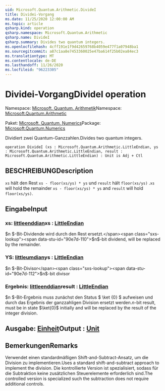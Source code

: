```yaml
---
uid: Microsoft.Quantum.Arithmetic.DivideI
title: Dividei-Vorgang
ms.date: 11/25/2020 12:00:00 AM
ms.topic: article
qsharp.kind: operation
qsharp.namespace: Microsoft.Quantum.Arithmetic
qsharp.name: DivideI
qsharp.summary: Divides two quantum integers.
ms.openlocfilehash: 4cff191e1f9d42659768b4059e477f1a07948ba1
ms.sourcegitcommit: a87c1aa8e7453360025e47ba614f25b02ea84ec3
ms.translationtype: MT
ms.contentlocale: de-DE
ms.lasthandoff: 11/26/2020
ms.locfileid: "96223305"
---
```

# <a name="dividei-operation"></a><span data-ttu-id="90e7d-102">Dividei-Vorgang</span><span class="sxs-lookup"><span data-stu-id="90e7d-102">DivideI operation</span></span>

<span data-ttu-id="90e7d-103">Namespace: [Microsoft. Quantum. Arithmetik](xref:Microsoft.Quantum.Arithmetic)</span><span class="sxs-lookup"><span data-stu-id="90e7d-103">Namespace: [Microsoft.Quantum.Arithmetic](xref:Microsoft.Quantum.Arithmetic)</span></span>

<span data-ttu-id="90e7d-104">Paket: [Microsoft. Quantum. Numerics](https://nuget.org/packages/Microsoft.Quantum.Numerics)</span><span class="sxs-lookup"><span data-stu-id="90e7d-104">Package: [Microsoft.Quantum.Numerics](https://nuget.org/packages/Microsoft.Quantum.Numerics)</span></span>


<span data-ttu-id="90e7d-105">Dividiert zwei Quantum-Ganzzahlen.</span><span class="sxs-lookup"><span data-stu-id="90e7d-105">Divides two quantum integers.</span></span>

```qsharp
operation DivideI (xs : Microsoft.Quantum.Arithmetic.LittleEndian, ys : Microsoft.Quantum.Arithmetic.LittleEndian, result : Microsoft.Quantum.Arithmetic.LittleEndian) : Unit is Adj + Ctl
```


## <a name="description"></a><span data-ttu-id="90e7d-106">BESCHREIBUNG</span><span class="sxs-lookup"><span data-stu-id="90e7d-106">Description</span></span>

<span data-ttu-id="90e7d-107">`xs` hält den Rest `xs - floor(xs/ys) * ys` und `result` hält `floor(xs/ys)` .</span><span class="sxs-lookup"><span data-stu-id="90e7d-107">`xs` will hold the remainder `xs - floor(xs/ys) * ys` and `result` will hold `floor(xs/ys)`.</span></span>

## <a name="input"></a><span data-ttu-id="90e7d-108">Eingabe</span><span class="sxs-lookup"><span data-stu-id="90e7d-108">Input</span></span>

### <a name="xs--littleendian"></a><span data-ttu-id="90e7d-109">xs: [littleenddian](xref:Microsoft.Quantum.Arithmetic.LittleEndian)</span><span class="sxs-lookup"><span data-stu-id="90e7d-109">xs : [LittleEndian](xref:Microsoft.Quantum.Arithmetic.LittleEndian)</span></span>

<span data-ttu-id="90e7d-110">$n $-Bit-Dividende wird durch den Rest ersetzt.</span><span class="sxs-lookup"><span data-stu-id="90e7d-110">$n$-bit dividend, will be replaced by the remainder.</span></span>


### <a name="ys--littleendian"></a><span data-ttu-id="90e7d-111">YS: [littleumdian](xref:Microsoft.Quantum.Arithmetic.LittleEndian)</span><span class="sxs-lookup"><span data-stu-id="90e7d-111">ys : [LittleEndian](xref:Microsoft.Quantum.Arithmetic.LittleEndian)</span></span>

<span data-ttu-id="90e7d-112">$n $-Bit-Divisor</span><span class="sxs-lookup"><span data-stu-id="90e7d-112">$n$-bit divisor</span></span>


### <a name="result--littleendian"></a><span data-ttu-id="90e7d-113">Ergebnis: [littleenddian](xref:Microsoft.Quantum.Arithmetic.LittleEndian)</span><span class="sxs-lookup"><span data-stu-id="90e7d-113">result : [LittleEndian](xref:Microsoft.Quantum.Arithmetic.LittleEndian)</span></span>

<span data-ttu-id="90e7d-114">$n $-Bit-Ergebnis muss zunächst den Status $ \ket {0} $ aufweisen und durch das Ergebnis der ganzzahligen Division ersetzt werden.</span><span class="sxs-lookup"><span data-stu-id="90e7d-114">$n$-bit result, must be in state $\ket{0}$ initially and will be replaced by the result of the integer division.</span></span>



## <a name="output--unit"></a><span data-ttu-id="90e7d-115">Ausgabe: [Einheit](xref:microsoft.quantum.lang-ref.unit)</span><span class="sxs-lookup"><span data-stu-id="90e7d-115">Output : [Unit](xref:microsoft.quantum.lang-ref.unit)</span></span>



## <a name="remarks"></a><span data-ttu-id="90e7d-116">Bemerkungen</span><span class="sxs-lookup"><span data-stu-id="90e7d-116">Remarks</span></span>

<span data-ttu-id="90e7d-117">Verwendet einen standardmäßigen Shift-and-Subtract-Ansatz, um die Division zu implementieren.</span><span class="sxs-lookup"><span data-stu-id="90e7d-117">Uses a standard shift-and-subtract approach to implement the division.</span></span>
<span data-ttu-id="90e7d-118">Die kontrollierte Version ist spezialisiert, sodass für die Subtraktion keine zusätzlichen Steuerelemente erforderlich sind.</span><span class="sxs-lookup"><span data-stu-id="90e7d-118">The controlled version is specialized such the subtraction does not require additional controls.</span></span>
